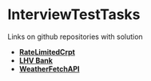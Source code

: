 # InterviewTestTasks

Links on github repositories with solution

* [**RateLimitedCrpt**](https://github.com/Ethiqque/RateLimitedCrpt)
* [**LHV Bank**](https://github.com/Ethiqque/lhv)
* [**WeatherFetchAPI**](https://github.com/Ethiqque/WeatherFetchAPI)
